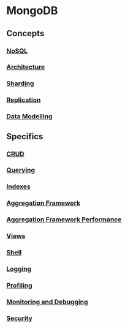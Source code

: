 # MongoDB

## Concepts

### [NoSQL](./concepts/NoSQL.md)

### [Architecture](./concepts/Architecture.md)

### [Sharding](./concepts/Sharding.md)

### [Replication](./concepts/Replication.md)

### [Data Modelling](./concepts/DataModelling.md)

## Specifics

### [CRUD](./specifics/CRUD.md)

### [Querying](./specifics/Querying.md)

### [Indexes](./specifics/Indexes.md)

### [Aggregation Framework](./specifics/Aggregation%20Framework.md)

### [Aggregation Framework Performance](./specifics/Aggregation%20Framework%20Performance.md)

### [Views](./specifics/Views.md)

### [Shell](./specifics/Shell.md)

### [Logging](./specifics/Logging.md)

### [Profiling](./specifics/Profiling.md)

### [Monitoring and Debugging](./specifics/Monitoring%20and%20Debugging.md)

### [Security](./specifics/Security.md)
